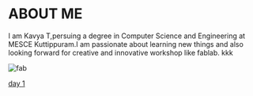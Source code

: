 # ABOUT ME 

  I am Kavya T,persuing a degree in Computer Science and Engineering at MESCE Kuttippuram.I am passionate about learning new things and also looking forward for creative and innovative workshop like fablab.
kkk

![fab](https://user-images.githubusercontent.com/32705189/31788965-5a5d8938-b4c5-11e7-83dc-079f452d0698.png)


[day 1](http://kavyat96.github.io/day1)
